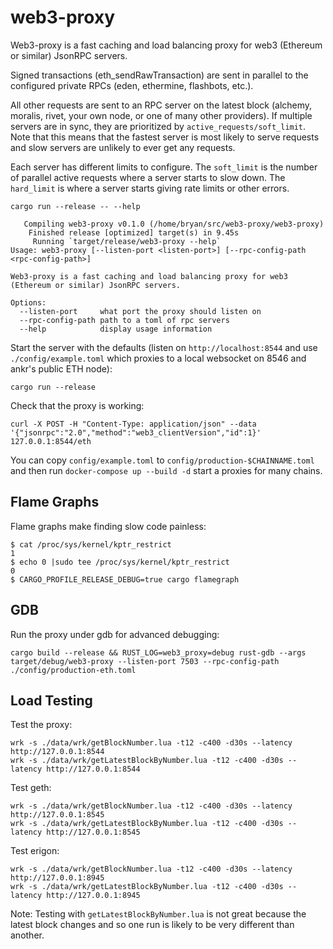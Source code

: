 # web3-proxy

Web3-proxy is a fast caching and load balancing proxy for web3 (Ethereum or similar) JsonRPC servers.

Signed transactions (eth_sendRawTransaction) are sent in parallel to the configured private RPCs (eden, ethermine, flashbots, etc.).

All other requests are sent to an RPC server on the latest block (alchemy, moralis, rivet, your own node, or one of many other providers). If multiple servers are in sync, they are prioritized by `active_requests/soft_limit`. Note that this means that the fastest server is most likely to serve requests and slow servers are unlikely to ever get any requests.

Each server has different limits to configure. The `soft_limit` is the number of parallel active requests where a server starts to slow down. The `hard_limit` is where a server starts giving rate limits or other errors.

```
cargo run --release -- --help
```
```
   Compiling web3-proxy v0.1.0 (/home/bryan/src/web3-proxy/web3-proxy)
    Finished release [optimized] target(s) in 9.45s
     Running `target/release/web3-proxy --help`
Usage: web3-proxy [--listen-port <listen-port>] [--rpc-config-path <rpc-config-path>]

Web3-proxy is a fast caching and load balancing proxy for web3 (Ethereum or similar) JsonRPC servers.

Options:
  --listen-port     what port the proxy should listen on
  --rpc-config-path path to a toml of rpc servers
  --help            display usage information
```

Start the server with the defaults (listen on `http://localhost:8544` and use `./config/example.toml` which proxies to a local websocket on 8546 and ankr's public ETH node):

```
cargo run --release
```

Check that the proxy is working:

```
curl -X POST -H "Content-Type: application/json" --data '{"jsonrpc":"2.0","method":"web3_clientVersion","id":1}' 127.0.0.1:8544/eth
```

You can copy `config/example.toml` to `config/production-$CHAINNAME.toml` and then run `docker-compose up --build -d` start a proxies for many chains.

## Flame Graphs

Flame graphs make finding slow code painless:

    $ cat /proc/sys/kernel/kptr_restrict
    1
    $ echo 0 |sudo tee /proc/sys/kernel/kptr_restrict
    0
    $ CARGO_PROFILE_RELEASE_DEBUG=true cargo flamegraph


## GDB

Run the proxy under gdb for advanced debugging:

    cargo build --release && RUST_LOG=web3_proxy=debug rust-gdb --args target/debug/web3-proxy --listen-port 7503 --rpc-config-path ./config/production-eth.toml


## Load Testing

Test the proxy:

    wrk -s ./data/wrk/getBlockNumber.lua -t12 -c400 -d30s --latency http://127.0.0.1:8544
    wrk -s ./data/wrk/getLatestBlockByNumber.lua -t12 -c400 -d30s --latency http://127.0.0.1:8544

Test geth:

    wrk -s ./data/wrk/getBlockNumber.lua -t12 -c400 -d30s --latency http://127.0.0.1:8545
    wrk -s ./data/wrk/getLatestBlockByNumber.lua -t12 -c400 -d30s --latency http://127.0.0.1:8545

Test erigon:

    wrk -s ./data/wrk/getBlockNumber.lua -t12 -c400 -d30s --latency http://127.0.0.1:8945
    wrk -s ./data/wrk/getLatestBlockByNumber.lua -t12 -c400 -d30s --latency http://127.0.0.1:8945


Note: Testing with `getLatestBlockByNumber.lua` is not great because the latest block changes and so one run is likely to be very different than another.
